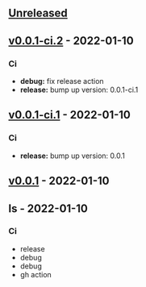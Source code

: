 <a name="unreleased"></a>
## [Unreleased]


<a name="v0.0.1-ci.2"></a>
## [v0.0.1-ci.2] - 2022-01-10
### Ci
- **debug:** fix release action
- **release:** bump up version: 0.0.1-ci.1


<a name="v0.0.1-ci.1"></a>
## [v0.0.1-ci.1] - 2022-01-10
### Ci
- **release:** bump up version: 0.0.1


<a name="v0.0.1"></a>
## [v0.0.1] - 2022-01-10

<a name="ls"></a>
## ls - 2022-01-10
### Ci
- release
- debug
- debug
- gh action


[Unreleased]: https://github.com/xairline/goxairline/compare/v0.0.1-ci.2...HEAD
[v0.0.1-ci.2]: https://github.com/xairline/goxairline/compare/v0.0.1-ci.1...v0.0.1-ci.2
[v0.0.1-ci.1]: https://github.com/xairline/goxairline/compare/v0.0.1...v0.0.1-ci.1
[v0.0.1]: https://github.com/xairline/goxairline/compare/ls...v0.0.1
